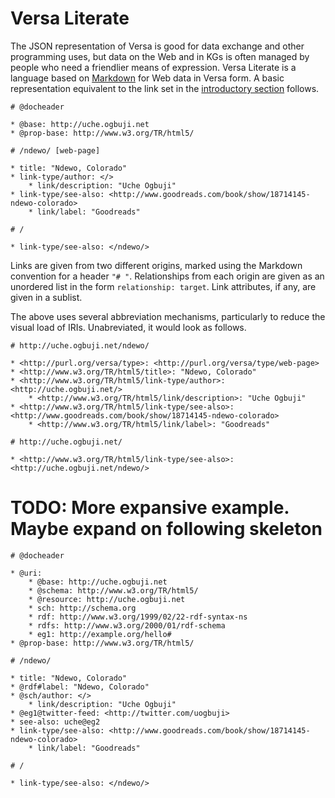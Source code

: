 # Versa Literate

The JSON representation of Versa is good for data exchange and other
programming uses, but data on the Web and in KGs is often managed by
people who need a friendlier means of expression. Versa Literate is a
language based on [Markdown](http://daringfireball.net/projects/markdown/) for Web data in Versa form.
A basic representation equivalent to the link set in the [introductory section](https://github.com/uogbuji/versa/blob/master/doc/index.md) follows.

    # @docheader
    
    * @base: http://uche.ogbuji.net
    * @prop-base: http://www.w3.org/TR/html5/
    
    # /ndewo/ [web-page]
    
    * title: "Ndewo, Colorado"
    * link-type/author: </>
        * link/description: "Uche Ogbuji"
    * link-type/see-also: <http://www.goodreads.com/book/show/18714145-ndewo-colorado>
        * link/label: "Goodreads"
    
    # /
    
    * link-type/see-also: </ndewo/>

Links are given from two different origins, marked using the
Markdown convention for a header `"# "`. Relationships from
each origin are given as an unordered list in the form `relationship: target`.
Link attributes, if any, are given in a sublist.

The above uses several abbreviation mechanisms, particularly to reduce
the visual load of IRIs. Unabreviated, it would look as follows.

    # http://uche.ogbuji.net/ndewo/
    
    * <http://purl.org/versa/type>: <http://purl.org/versa/type/web-page>
    * <http://www.w3.org/TR/html5/title>: "Ndewo, Colorado"
    * <http://www.w3.org/TR/html5/link-type/author>: <http://uche.ogbuji.net/>
        * <http://www.w3.org/TR/html5/link/description>: "Uche Ogbuji"
    * <http://www.w3.org/TR/html5/link-type/see-also>: <http://www.goodreads.com/book/show/18714145-ndewo-colorado>
        * <http://www.w3.org/TR/html5/link/label>: "Goodreads"
    
    # http://uche.ogbuji.net/
    
    * <http://www.w3.org/TR/html5/link-type/see-also>: <http://uche.ogbuji.net/ndewo/>




# TODO: More expansive example. Maybe expand on following skeleton



    # @docheader
    
    * @uri:
	    * @base: http://uche.ogbuji.net
	    * @schema: http://www.w3.org/TR/html5/
		* @resource: http://uche.ogbuji.net
	    * sch: http://schema.org
	    * rdf: http://www.w3.org/1999/02/22-rdf-syntax-ns
	    * rdfs: http://www.w3.org/2000/01/rdf-schema
	    * eg1: http://example.org/hello#
    * @prop-base: http://www.w3.org/TR/html5/
    
    # /ndewo/
    
    * title: "Ndewo, Colorado"
    * @rdf#label: "Ndewo, Colorado"
    * @sch/author: </>
        * link/description: "Uche Ogbuji"
    * @eg1@twitter-feed: <http://twitter.com/uogbuji>
    * see-also: uche@eg2
    * link-type/see-also: <http://www.goodreads.com/book/show/18714145-ndewo-colorado>
        * link/label: "Goodreads"
    
    # /
    
    * link-type/see-also: </ndewo/>

